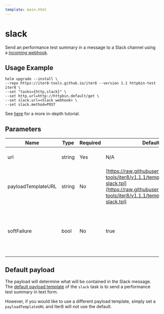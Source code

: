 ```yaml
---
template: main.html
---
```


# slack

Send an performance test summary in a message to a Slack channel using a [incoming webhook](https://api.slack.com/messaging/webhooks). 

## Usage Example

```shell
helm upgrade --install \
--repo https://iter8-tools.github.io/iter8 --version 1.1 httpbin-test iter8 \
--set "tasks={http,slack}" \
--set http.url=http://httpbin.default/get \
--set slack.url=<Slack webhook> \
--set slack.method=POST
```

See [here](../../../tutorials/integrations/slack.md#use-iter8-to-send-a-message-to-a-slack-channel) for a more in-depth tutorial.

## Parameters

| Name | Type | Required | Default value | Description |
| ---- | ---- | -------- | ------------- | ----------- |
| url | string | Yes | N/A | URL to the Slack webhook |
| payloadTemplateURL | string | No | [https://raw.githubusercontent.com/iter8-tools/iter8/v1.1.1/templates/notify/_payload-slack.tpl](https://raw.githubusercontent.com/iter8-tools/iter8/v1.1.1/templates/notify/_payload-slack.tpl) | URL to a payload template |
| softFailure | bool | No | true | Indicates the performance test should not fail if the task cannot successfully send the request |

## Default payload

The payload will determine what will be contained in the Slack message. The [default payload template](https://raw.githubusercontent.com/iter8-tools/iter8/v1.1.1/templates/notify/_payload-slack.tpl) of the `slack` task is to send a performance test summary in text form.

However, if you would like to use a different payload template, simply set a `payloadTemplateURL` and Iter8 will not use the default.